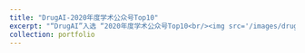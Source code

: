 ```yaml
---
title: "DrugAI-2020年度学术公众号Top10"
excerpt: "“DrugAI”入选 “2020年度学术公众号Top10<br/><img src='/images/drugai_2020_top10.png'>"
collection: portfolio
---
```

